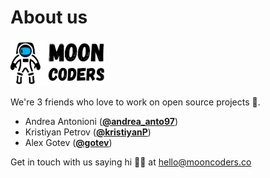 # About us

<img src="/moon_medium_logo.png" width=30% />

We're 3 friends who love to work on open source projects 💙.

* Andrea Antonioni ([**@andrea_anto97**](https://twitter.com/andrea_anto97))
* Kristiyan Petrov ([**@kristiyanP**](https://github.com/kristiyanP))
* Alex Gotev ([**@gotev**](https://github.com/gotev))

Get in touch with us saying hi 👋🏻 at [hello@mooncoders.co](mailto:hello@mooncoders.co)

